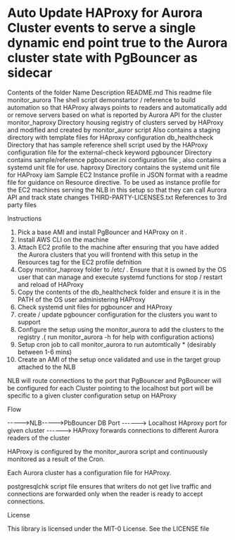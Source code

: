 # Auto Update HAProxy for Aurora Cluster events to serve a single dynamic end point true to the Aurora cluster state with PgBouncer as sidecar

Contents of the folder
Name 	   			Description
README.md  			This readme file
monitor_aurora			The shell script demonstartor / reference to build automation so that HAProxy always points to readers
				and automatically add or remove servers based on what is reported by Aurora API for the cluster
monitor_haproxy			Directory housing registry of clusters served by HAProxy and modified and created by monitor_auror script
				Also contains a staging directory with template files for HAproxy configuration
db_healthcheck			Directory that has sample reference shell script used by the HAProxy configuration file for the external-check keyword
pgbouncer			Directory contains sample/reference pgbouncer.ini configuration file , also contains a systemd unit file for use.
haproxy				Directory contains the systemd unit file for HAProxy
iam				Sample EC2 Instance profile  in JSON format with a readme file for guidance on Resource directive. To be used as instance profile for the EC2 machines serving the NLB in this setup so that they can call Aurora API and track state changes
THIRD-PARTY-LICENSES.txt  References to 3rd party files

Instructions
1. Pick a base AMI and install PgBouncer and HAProxy on it .
2. Install AWS CLI on the machine
3. Attach EC2 profile to the machine after ensuring that you have added the Aurora clusters that you will frontend with this setup in the Resources tag for the EC2 profile  defnition
4. Copy monitor_haproxy folder to /etc/ . Ensure that it is owned by the OS user that can manage and execute systemd functions for stop / restart and reload of HAProxy
5. Copy the contents of the db_healthcheck folder and ensure it is in the PATH of the OS user administering HAProxy
6. Check systemd unit files for pgbouncer and HAProxy
7. create / update pgbouncer configuration for the clusters you want to support
8. Configure the setup using the monitor_aurora to add the clusters to the registry .( run monitor_aurora -h for help with configuration actions)
9. Setup cron job to call monitor_aurora to run automtically * (desirably between 1-6 mins)
10. Create an AMI of the setup once validated and use in the target group attached to the NLB


NLB will route connections to the port that PgBouncer and PgBouncer will be configured for each Cluster pointing to the localhost but port will be specific to a given cluster configuration setup on HAProxy

Flow

----->NLB----->PbBouncer DB Port ------> Localhost HAproxy port for given cluster ------> HAProxy forwards connections to different Aurora readers of the cluster

HAProxy is configured by the monitor_aurora script and continuously monitored as a result of the Cron.

Each Aurora cluster has a configuration file for HAProxy.

postgresqlchk script file ensures that writers do not get live traffic and connections are forwarded only when the reader is ready to accept connections.

License

This library is licensed under the MIT-0 License. See the LICENSE file
